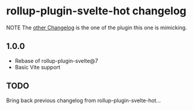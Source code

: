 # rollup-plugin-svelte-hot changelog

NOTE The [other Changelog](./CHANGELOG.md) is the one of the plugin this one is mimicking.

## 1.0.0

* Rebase of rollup-plugin-svelte@7
* Basic Vite support

## TODO

Bring back previous changelog from rollup-plugin-svelte-hot...
